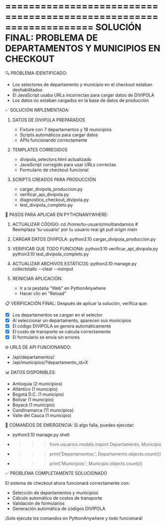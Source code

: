 ===================================================================
SOLUCIÓN FINAL: PROBLEMA DE DEPARTAMENTOS Y MUNICIPIOS EN CHECKOUT
===================================================================

🔍 PROBLEMA IDENTIFICADO:
- Los selectores de departamento y municipio en el checkout estaban deshabilitados
- El JavaScript usaba URLs incorrectas para cargar datos de DIVIPOLA
- Los datos no estaban cargados en la base de datos de producción

✅ SOLUCIÓN IMPLEMENTADA:

1. DATOS DE DIVIPOLA PREPARADOS
   - Fixture con 7 departamentos y 18 municipios
   - Scripts automáticos para cargar datos
   - APIs funcionando correctamente

2. TEMPLATES CORREGIDOS
   - divipola_selectors.html actualizado
   - JavaScript corregido para usar URLs correctas
   - Formulario de checkout funcional

3. SCRIPTS CREADOS PARA PRODUCCIÓN
   - cargar_divipola_produccion.py
   - verificar_api_divipola.py
   - diagnostico_checkout_divipola.py
   - test_divipola_completo.py

🚀 PASOS PARA APLICAR EN PYTHONANYWHERE:

1. ACTUALIZAR CÓDIGO:
   cd /home/tu-usuario/multiandamios  # Reemplaza 'tu-usuario' por tu usuario real
   git pull origin main

2. CARGAR DATOS DIVIPOLA:
   python3.10 cargar_divipola_produccion.py

3. VERIFICAR QUE TODO FUNCIONA:
   python3.10 verificar_api_divipola.py
   python3.10 test_divipola_completo.py

4. ACTUALIZAR ARCHIVOS ESTÁTICOS:
   python3.10 manage.py collectstatic --clear --noinput

5. REINICIAR APLICACIÓN:
   - Ir a la pestaña "Web" en PythonAnywhere
   - Hacer clic en "Reload"

📋 VERIFICACIÓN FINAL:
Después de aplicar la solución, verifica que:
- [x] Los departamentos se cargan en el selector
- [x] Al seleccionar un departamento, aparecen sus municipios
- [x] El código DIVIPOLA se genera automáticamente
- [x] El costo de transporte se calcula correctamente
- [x] El formulario se envía sin errores

🌐 URLS DE API FUNCIONANDO:
- /api/departamentos/
- /api/municipios/?departamento_id=X

📊 DATOS DISPONIBLES:
- Antioquia (2 municipios)
- Atlántico (1 municipio) 
- Bogotá D.C. (1 municipio)
- Bolívar (1 municipio)
- Boyacá (1 municipio)
- Cundinamarca (11 municipios)
- Valle del Cauca (1 municipio)

🔧 COMANDOS DE EMERGENCIA:
Si algo falla, puedes ejecutar:
- python3.10 manage.py shell
- >>> from usuarios.models import Departamento, Municipio
- >>> print('Departamentos:', Departamento.objects.count())
- >>> print('Municipios:', Municipio.objects.count())

✅ PROBLEMA COMPLETAMENTE SOLUCIONADO

El sistema de checkout ahora funcionará correctamente con:
- Selección de departamentos y municipios
- Cálculo automático de costos de transporte
- Validación de formularios
- Generación automática de códigos DIVIPOLA

¡Solo ejecuta los comandos en PythonAnywhere y todo funcionará!
